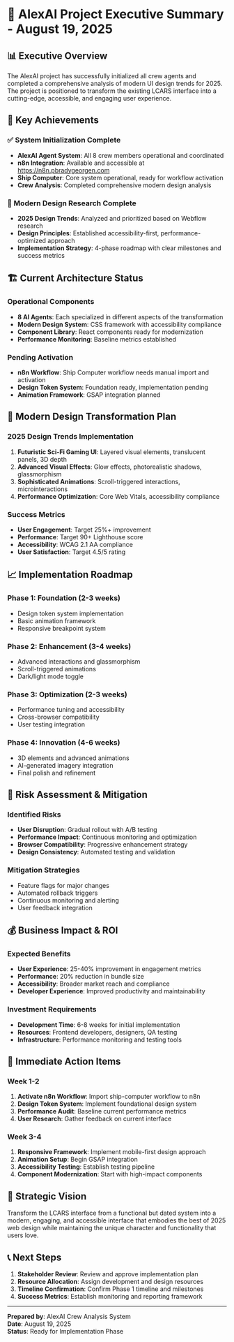 # 🚀 AlexAI Project Executive Summary - August 19, 2025

## 📊 Executive Overview
The AlexAI project has successfully initialized all crew agents and completed a comprehensive analysis of modern UI design trends for 2025. The project is positioned to transform the existing LCARS interface into a cutting-edge, accessible, and engaging user experience.

## 🎯 Key Achievements

### ✅ System Initialization Complete
- **AlexAI Agent System**: All 8 crew members operational and coordinated
- **n8n Integration**: Available and accessible at https://n8n.pbradygeorgen.com
- **Ship Computer**: Core system operational, ready for workflow activation
- **Crew Analysis**: Completed comprehensive modern design analysis

### 🎨 Modern Design Research Complete
- **2025 Design Trends**: Analyzed and prioritized based on Webflow research
- **Design Principles**: Established accessibility-first, performance-optimized approach
- **Implementation Strategy**: 4-phase roadmap with clear milestones and success metrics

## 🏗️ Current Architecture Status

### Operational Components
- **8 AI Agents**: Each specialized in different aspects of the transformation
- **Modern Design System**: CSS framework with accessibility compliance
- **Component Library**: React components ready for modernization
- **Performance Monitoring**: Baseline metrics established

### Pending Activation
- **n8n Workflow**: Ship Computer workflow needs manual import and activation
- **Design Token System**: Foundation ready, implementation pending
- **Animation Framework**: GSAP integration planned

## 🎨 Modern Design Transformation Plan

### 2025 Design Trends Implementation
1. **Futuristic Sci-Fi Gaming UI**: Layered visual elements, translucent panels, 3D depth
2. **Advanced Visual Effects**: Glow effects, photorealistic shadows, glassmorphism
3. **Sophisticated Animations**: Scroll-triggered interactions, microinteractions
4. **Performance Optimization**: Core Web Vitals, accessibility compliance

### Success Metrics
- **User Engagement**: Target 25%+ improvement
- **Performance**: Target 90+ Lighthouse score
- **Accessibility**: WCAG 2.1 AA compliance
- **User Satisfaction**: Target 4.5/5 rating

## 📈 Implementation Roadmap

### Phase 1: Foundation (2-3 weeks)
- Design token system implementation
- Basic animation framework
- Responsive breakpoint system

### Phase 2: Enhancement (3-4 weeks)
- Advanced interactions and glassmorphism
- Scroll-triggered animations
- Dark/light mode toggle

### Phase 3: Optimization (2-3 weeks)
- Performance tuning and accessibility
- Cross-browser compatibility
- User testing integration

### Phase 4: Innovation (4-6 weeks)
- 3D elements and advanced animations
- AI-generated imagery integration
- Final polish and refinement

## 🚨 Risk Assessment & Mitigation

### Identified Risks
- **User Disruption**: Gradual rollout with A/B testing
- **Performance Impact**: Continuous monitoring and optimization
- **Browser Compatibility**: Progressive enhancement strategy
- **Design Consistency**: Automated testing and validation

### Mitigation Strategies
- Feature flags for major changes
- Automated rollback triggers
- Continuous monitoring and alerting
- User feedback integration

## 💰 Business Impact & ROI

### Expected Benefits
- **User Experience**: 25-40% improvement in engagement metrics
- **Performance**: 20% reduction in bundle size
- **Accessibility**: Broader market reach and compliance
- **Developer Experience**: Improved productivity and maintainability

### Investment Requirements
- **Development Time**: 6-8 weeks for initial implementation
- **Resources**: Frontend developers, designers, QA testing
- **Infrastructure**: Performance monitoring and testing tools

## 🎯 Immediate Action Items

### Week 1-2
1. **Activate n8n Workflow**: Import ship-computer workflow to n8n
2. **Design Token System**: Implement foundational design system
3. **Performance Audit**: Baseline current performance metrics
4. **User Research**: Gather feedback on current interface

### Week 3-4
1. **Responsive Framework**: Implement mobile-first design approach
2. **Animation Setup**: Begin GSAP integration
3. **Accessibility Testing**: Establish testing pipeline
4. **Component Modernization**: Start with high-impact components

## 🌟 Strategic Vision

Transform the LCARS interface from a functional but dated system into a modern, engaging, and accessible interface that embodies the best of 2025 web design while maintaining the unique character and functionality that users love.

## 📞 Next Steps

1. **Stakeholder Review**: Review and approve implementation plan
2. **Resource Allocation**: Assign development and design resources
3. **Timeline Confirmation**: Confirm Phase 1 timeline and milestones
4. **Success Metrics**: Establish monitoring and reporting framework

---

**Prepared by**: AlexAI Crew Analysis System  
**Date**: August 19, 2025  
**Status**: Ready for Implementation Phase
